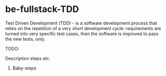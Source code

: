 # be-fullstack-TDD

Test Driven Development (TDD) - is a software development process that relies on the 
repetition of a very short development cycle: requirements are turned into very 
specific test cases, then the software is improved to pass the new tests, only.


TODO: 

Description steps etc.

1. Baby-steps